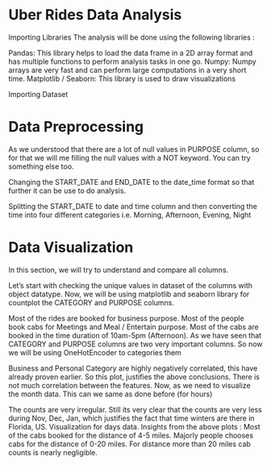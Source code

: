 # Uber Rides Data Analysis
Importing Libraries
The analysis will be done using the following libraries : 

Pandas:  This library helps to load the data frame in a 2D array format and has multiple functions to perform analysis tasks in one go.
Numpy: Numpy arrays are very fast and can perform large computations in a very short time.
Matplotlib / Seaborn: This library is used to draw visualizations

Importing Dataset

# Data Preprocessing
As we understood that there are a lot of null values in PURPOSE column, so for that we will me filling the null values with a NOT keyword. You can try something else too.

Changing the START_DATE and END_DATE to the date_time format so that further it can be use to do analysis.

Splitting the START_DATE to date and time column and then converting the time into four different categories i.e. Morning, Afternoon, Evening, Night

# Data Visualization
In this section, we will try to understand and compare all columns.

Let’s start with checking the unique values in dataset of the columns with object datatype.
Now, we will be using matplotlib and seaborn library for countplot the CATEGORY and PURPOSE columns.

Most of the rides are booked for business purpose.
Most of the people book cabs for Meetings and Meal / Entertain purpose.
Most of the cabs are booked in the time duration of 10am-5pm (Afternoon).
As we have seen that CATEGORY and PURPOSE columns are two very important columns. So now we will be using OneHotEncoder to categories them


Business and Personal Category are highly negatively correlated, this have already proven earlier. So this plot, justifies the above conclusions.
There is not much correlation between the features.
Now, as we need to visualize the month data. This can we same as done before (for hours)


The counts are very irregular.
Still its very clear that the counts are very less during Nov, Dec, Jan, which justifies the fact that  time winters are there in Florida, US.
Visualization for days data.
Insights from the above plots :
Most of the cabs booked for the distance of 4-5 miles.
Majorly people chooses cabs for the distance of 0-20 miles.
For distance more than 20 miles cab counts is nearly negligible.
